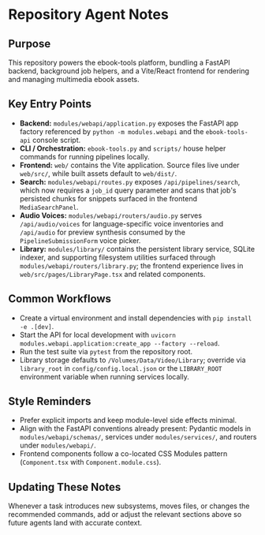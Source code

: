 # Repository Agent Notes

## Purpose
This repository powers the ebook-tools platform, bundling a FastAPI backend, background job helpers, and a Vite/React frontend for rendering and managing multimedia ebook assets.

## Key Entry Points
- **Backend:** `modules/webapi/application.py` exposes the FastAPI app factory referenced by `python -m modules.webapi` and the `ebook-tools-api` console script.
- **CLI / Orchestration:** `ebook-tools.py` and `scripts/` house helper commands for running pipelines locally.
- **Frontend:** `web/` contains the Vite application. Source files live under `web/src/`, while built assets default to `web/dist/`.
- **Search:** `modules/webapi/routes.py` exposes `/api/pipelines/search`, which now requires a `job_id` query parameter and scans that job's persisted chunks for snippets surfaced in the frontend `MediaSearchPanel`.
- **Audio Voices:** `modules/webapi/routers/audio.py` serves `/api/audio/voices` for language-specific voice inventories and `/api/audio` for preview synthesis consumed by the `PipelineSubmissionForm` voice picker.
- **Library:** `modules/library/` contains the persistent library service, SQLite indexer, and supporting filesystem utilities surfaced through `modules/webapi/routers/library.py`; the frontend experience lives in `web/src/pages/LibraryPage.tsx` and related components.

## Common Workflows
- Create a virtual environment and install dependencies with `pip install -e .[dev]`.
- Start the API for local development with `uvicorn modules.webapi.application:create_app --factory --reload`.
- Run the test suite via `pytest` from the repository root.
- Library storage defaults to `/Volumes/Data/Video/Library`; override via `library_root` in `config/config.local.json` or the `LIBRARY_ROOT` environment variable when running services locally.

## Style Reminders
- Prefer explicit imports and keep module-level side effects minimal.
- Align with the FastAPI conventions already present: Pydantic models in `modules/webapi/schemas/`, services under `modules/services/`, and routers under `modules/webapi/`.
- Frontend components follow a co-located CSS Modules pattern (`Component.tsx` with `Component.module.css`).

## Updating These Notes
Whenever a task introduces new subsystems, moves files, or changes the recommended commands, add or adjust the relevant sections above so future agents land with accurate context.
